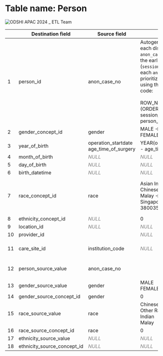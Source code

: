 # Table name: Person

![ODSHI APAC 2024 _ ETL Team](https://github.com/user-attachments/assets/afbca30b-c915-46d1-9b44-3b81787352a6)

| | Destination field | Source field | Logic | Comment field |
| --- | --- | --- | --- | --- |
| 1 | person_id | anon_case_no | Autogenerated number for each distinct `anon_case_no`, based on the earliest visit (`session_start_date`) for each `anon_case_no`, and prioritizing non-null data using the following SQL code:<br><br>ROW_NUMBER() OVER (ORDER BY session_startdate, person_source_value) | Ensure `anon_case_no` uniquely identifies individuals, as it's not unique in the source. Note: non-idempotent process. |
| 2 | gender_concept_id | gender | MALE -> 8507<br>FEMALE -> 8532 | |
| 3 | year_of_birth | operation_startdate<br>age_time_of_surgery | YEAR(operation_startdate) - age_time_of_surgery | |
| 4 | month_of_birth | <i style="color:gray;">NULL</i> | <i style="color:gray;">NULL</i> | |
| 5 | day_of_birth | <i style="color:gray;">NULL</i> | <i style="color:gray;">NULL</i> | |
| 6 | birth_datetime | <i style="color:gray;">NULL</i> | <i style="color:gray;">NULL</i> | |
| 7 | race_concept_id | race | Asian Indian -> 38003574<br>Chinese -> 38003579<br>Malay -> 38003587<br>Singaporean -> 38003596 | **In the source table, there is a 'Malay' race, but there is no standard `concept_id` that matches it.<br><br>[Accepted Race Concepts](https://athena.ohdsi.org/search-terms/terms?domain=Race&standardConcept=Standard&page=3&pageSize=15&query=)
| 8 | ethnicity_concept_id | <i style="color:gray;">NULL</i> | 0 | |
| 9 | location_id | <i style="color:gray;">NULL</i> | <i style="color:gray;">NULL</i> | |
| 10 | provider_id | | <i style="color:gray;">NULL</i> | |
| 11 | care_site_id | institution_code | <i style="color:gray;">NULL</i> | Need to join with care_site.care_site_source_value for the `care_site_id` |
| 12 | person_source_value | anon_case_no | | Ensure `anon_case_no` uniquely identifies individuals, as it's not unique in the source. |
| 13 | gender_source_value | gender | MALE<br>FEMALE | |
| 14 | gender_source_concept_id | gender | 0 | May omit |
| 15 | race_source_value | race | Chinese<br>Other Races<br>Indian<br>Malay | |
| 16 | race_source_concept_id | race | 0 | May omit |
| 17 | ethnicity_source_value | <i style="color:gray;">NULL</i> | <i style="color:gray;">NULL</i> | |
| 18 | ethnicity_source_concept_id | <i style="color:gray;">NULL</i> | <i style="color:gray;">NULL</i> | |